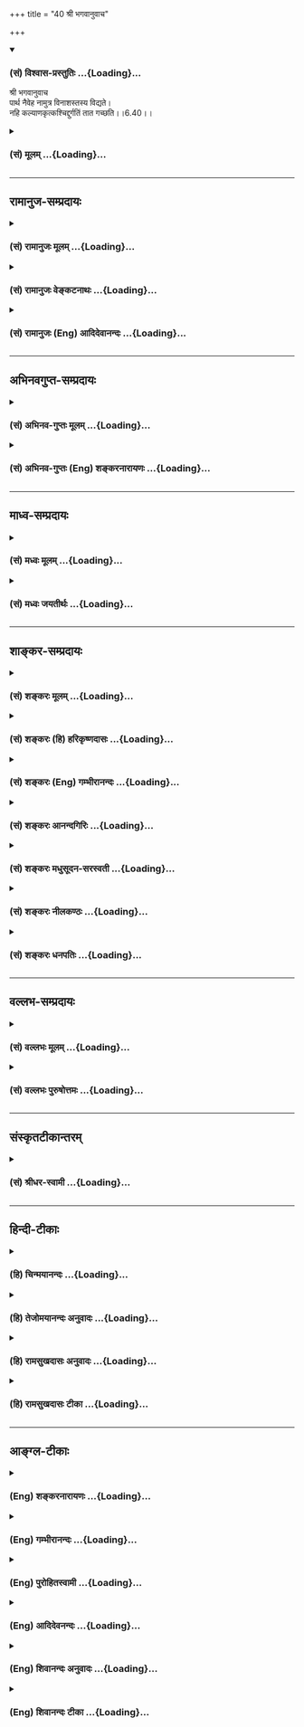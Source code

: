 +++
title = "40 श्री भगवानुवाच"

+++
<div class="js_include" newlevelforh1="3" title="(सं) विश्वास-प्रस्तुतिः" unfilled url="/purANam/mahAbhAratam/06-bhIShma-parva/02-bhagavad-gItA-parva/saMskRtam/vishvAsa-prastutiH/06_Atma-saMyama-yogaH_a/40_shrI_bhagavAnuvAc.md">
<details open><summary><h3>(सं) विश्वास-प्रस्तुतिः ...{Loading}...</h3></summary>

श्री भगवानुवाच  
पार्थ नैवेह नामुत्र विनाशस्तस्य विद्यते।  
नहि कल्याणकृत्कश्चिद्दुर्गतिं तात गच्छति।।6.40।।
</details>
</div>
<div class="js_include collapsed" newlevelforh1="3" title="(सं) मूलम्" unfilled url="/purANam/mahAbhAratam/06-bhIShma-parva/02-bhagavad-gItA-parva/saMskRtam/mUlam/06_Atma-saMyama-yogaH_a/40_shrI_bhagavAnuvAc.md">
<details><summary><h3>(सं) मूलम् ...{Loading}...</h3></summary>

श्री भगवानुवाच  
पार्थ नैवेह नामुत्र विनाशस्तस्य विद्यते।  
नहि कल्याणकृत्कश्चिद्दुर्गतिं तात गच्छति।।6.40।।
</details>
</div>


_________________
## रामानुज-सम्प्रदायः
<div class="js_include collapsed" newlevelforh1="3" title="(सं) रामानुजः मूलम्" unfilled url="/purANam/mahAbhAratam/06-bhIShma-parva/02-bhagavad-gItA-parva/saMskRtam/rAmAnujaH/mUlam/06_Atma-saMyama-yogaH_a/40_shrI_bhagavAnuvAc.md">
<details><summary><h3>(सं) रामानुजः मूलम् ...{Loading}...</h3></summary>

।।6.40।। श्रीभगवानुवाच श्रद्धया योगे प्रक्रान्तस्य तस्मात् प्रच्युतस्य
**इह** च **अमुत्र** च **विनाशः न विद्यते** प्राकृतस्वर्गादिभोगानुभवे
ब्रह्मानुभवे च अभिलषितानवाप्तिरूपः प्रत्यवायाख्यः अनिष्टावाप्तिरूपश्च
विनाशो न विद्यते इत्यर्थः। **न हि** निरतिशय**कल्याण**रूपयोग**कृत्
कश्चित्** कालत्रये अपि **दुर्गतिं गच्छति। कथम् अयं भविष्यति इत्यत्राह**

</details>
</div>
<div class="js_include collapsed" newlevelforh1="3" title="(सं) रामानुजः वेङ्कटनाथः" unfilled url="/purANam/mahAbhAratam/06-bhIShma-parva/02-bhagavad-gItA-parva/saMskRtam/rAmAnujaH/venkaTanAthaH/06_Atma-saMyama-yogaH_a/40_shrI_bhagavAnuvAc.md">
<details><summary><h3>(सं) रामानुजः वेङ्कटनाथः ...{Loading}...</h3></summary>

  
  
।।6.40।। अथोभयपुरुषार्थान्वयमुखेन उभयविभ्रष्टतां परिहरति पार्थेति। तस्य
इत्यनेन परामृष्टमाकारद्वयमाह श्रद्धयेति।
इहामुत्रशब्दयोर्भूलोकस्वर्गलोकादिपरत्वं परिहृत्यात्र विवक्षितमाह
प्राकृतेति। यथा मुमुक्षोः पुण्यमपि पापकोटौ निक्षिप्यते तथा तस्य
स्वर्गादिकमपीहशब्दनिर्देशार्हं प्रकरणसङ्गतं चेति भावः।
विनाशशब्दःप्रत्यवायो न विद्यते 2।40 इति प्रागुक्तमप्यत्र सर्वं
सङ्गृह्णातीत्याहप्रत्यवायाख्येति। कल्याणशब्दस्यात्र
प्रस्तुतविशेषपर्यवसानव्यञ्जनायाहनिरतिशयेति। गच्छति
इत्यनवच्छिन्नवर्तमाननिर्देशात्कालत्रयेऽपीत्युक्तम्।
अनेककालोपचितानन्तपुण्यसाध्यत्वेन प्रागपि दुष्कृताभावः इदानीं च
निरतिशयकल्याणरूपयोगप्रवृत्तिः परस्तादपि
पुण्यलोकावाप्तियोगसिद्ध्यपवर्गप्रभृतिरिति कालत्रयेऽपि दुर्गत्यसम्भवः।
दुर्गतिर्निरयोऽनिष्टमात्रं वा हिर्हेतौ प्रसिद्धौ वा। नहि योगे
प्रक्रान्तस्य कस्यचित् कस्मिंश्चित्काले दुर्गतिप्राप्तिः
कुतश्चित्प्रमाणात्सिद्धेति भावः।  
  

</details>
</div>
<div class="js_include collapsed" newlevelforh1="3" title="(सं) रामानुजः (Eng) आदिदेवानन्दः" unfilled url="/purANam/mahAbhAratam/06-bhIShma-parva/02-bhagavad-gItA-parva/saMskRtam/rAmAnujaH/english/AdidevAnandaH/06_Atma-saMyama-yogaH_a/40_shrI_bhagavAnuvAc.md">
<details><summary><h3>(सं) रामानुजः (Eng) आदिदेवानन्दः ...{Loading}...</h3></summary>

6.40 The Lord said Neither here nor there is destruction for him who has
begun Yoga with faith and has then fallen away from it. The meaning is
that there is no destruction either in the form of failure of attainment
of desires or in the form of Pratyavaya, which means the attainment of
what is undesirable because of defects in the performance of works.
Therefore no one who practises this incomparably auspicious Yoga ever
comes to an evil end in the present, past or future. Sri Krsna explains
how this is so:

</details>
</div>


_________________
## अभिनवगुप्त-सम्प्रदायः
<div class="js_include collapsed" newlevelforh1="3" title="(सं) अभिनव-गुप्तः मूलम्" unfilled url="/purANam/mahAbhAratam/06-bhIShma-parva/02-bhagavad-gItA-parva/saMskRtam/abhinava-guptaH/mUlam/06_Atma-saMyama-yogaH_a/40_shrI_bhagavAnuvAc.md">
<details><summary><h3>(सं) अभिनव-गुप्तः मूलम् ...{Loading}...</h3></summary>

।।6.40।। अत्र निर्णयम् +++(S निर्णयः)+++  
  
पार्थेति। न तस्य योगभ्रष्टस्य इह लोके परलोके +++(S परत्र)+++ वा नाशोऽस्ति
अनष्टश्रद्धत्वात् इति भावः+++(K adds तस्य लोकद्वयाविनाशिनः after भावः)+++। स
हि कल्याणं भगवन्मार्गलक्षणम् कृतवान्। न च तत् अग्निष्टोमादिवत् क्षयि।

</details>
</div>
<div class="js_include collapsed" newlevelforh1="3" title="(सं) अभिनव-गुप्तः (Eng) शङ्करनारायणः" unfilled url="/purANam/mahAbhAratam/06-bhIShma-parva/02-bhagavad-gItA-parva/saMskRtam/abhinava-guptaH/english/shankaranArAyaNaH/06_Atma-saMyama-yogaH_a/40_shrI_bhagavAnuvAc.md">
<details><summary><h3>(सं) अभिनव-गुप्तः (Eng) शङ्करनारायणः ...{Loading}...</h3></summary>

6.40 Partha etc. The idea \[here\] is : There is no \[estion of\]
destruction for the fallen-from-Yoga, either is this world or in the
other; because his faith is not lost. He has indeed performed as
auspicious act of seeking the Bhagavat, and that act is not of perishing
nature as the Agnistoma sacrifice etc., are.

</details>
</div>


_________________
## माध्व-सम्प्रदायः
<div class="js_include collapsed" newlevelforh1="3" title="(सं) मध्वः मूलम्" unfilled url="/purANam/mahAbhAratam/06-bhIShma-parva/02-bhagavad-gItA-parva/saMskRtam/madhvaH/mUlam/06_Atma-saMyama-yogaH_a/40_shrI_bhagavAnuvAc.md">
<details><summary><h3>(सं) मध्वः मूलम् ...{Loading}...</h3></summary>

।।6.40।। Sri Madhvacharya did not comment on this sloka.

</details>
</div>
<div class="js_include collapsed" newlevelforh1="3" title="(सं) मध्वः जयतीर्थः" unfilled url="/purANam/mahAbhAratam/06-bhIShma-parva/02-bhagavad-gItA-parva/saMskRtam/madhvaH/jayatIrthaH/06_Atma-saMyama-yogaH_a/40_shrI_bhagavAnuvAc.md">
<details><summary><h3>(सं) मध्वः जयतीर्थः ...{Loading}...</h3></summary>

।।6.40।। Sri Jayatirtha did not comment on this sloka.  
  

</details>
</div>


_________________
## शाङ्कर-सम्प्रदायः
<div class="js_include collapsed" newlevelforh1="3" title="(सं) शङ्करः मूलम्" unfilled url="/purANam/mahAbhAratam/06-bhIShma-parva/02-bhagavad-gItA-parva/saMskRtam/shankaraH/mUlam/06_Atma-saMyama-yogaH_a/40_shrI_bhagavAnuvAc.md">
<details><summary><h3>(सं) शङ्करः मूलम् ...{Loading}...</h3></summary>

।।6.40।। हे **पार्थ नैव इह** लोके **नामुत्र** परस्मिन् वा लोके **विनाशः
तस्य विद्यते** नास्ति। नाशो नाम पूर्वस्मात् हीनजन्मप्राप्तिः स
योगभ्रष्टस्य नास्ति। **न हि** यस्मात् **कल्याणकृत्** शुभकृत् **कश्चित्
दुर्गतिं** कुत्सितां गतिं हे **तात** तनोति आत्मानं पुत्ररूपेणेति पिता
तात उच्यते। पितैव पुत्र इति पुत्रोऽपि तात उच्यते। शिष्योऽपि पुत्र
उच्यते। यतो न **गच्छति**।। किं तु अस्य भवति

</details>
</div>
<div class="js_include collapsed" newlevelforh1="3" title="(सं) शङ्करः (हि) हरिकृष्णदासः" unfilled url="/purANam/mahAbhAratam/06-bhIShma-parva/02-bhagavad-gItA-parva/saMskRtam/shankaraH/hindI/harikRShNadAsaH/06_Atma-saMyama-yogaH_a/40_shrI_bhagavAnuvAc.md">
<details><summary><h3>(सं) शङ्करः (हि) हरिकृष्णदासः ...{Loading}...</h3></summary>

।।6.40।। श्रीभगवान् बोले हे पार्थ उस योगभ्रष्ट पुरुषका इस लोकमें या
परलोकमें कहीं भी नाश नहीं होता है। पहलेकी अपेक्षा हीनजन्मकी प्राप्तिका
नाम नाश है सो ऐसी अवस्था योगभ्रष्टकी नहीं होती। क्योंकि हे तात शुभ कार्य
करनेवाला कोई भी मनुष्य दुर्गतिको अर्थात् नीच गतिको नहीं पाता। पिता
पुत्ररूपसे आत्माका विस्तार करता है अतः उसको तात कहते हैं तथा पिता ही
पुत्ररूपसे उत्पन्न होता है अतः पुत्रको भी तात कहते हैं। शिष्य भी पुत्रके
तुल्य है इसलिये उसको भी तात कहते हैं।

</details>
</div>
<div class="js_include collapsed" newlevelforh1="3" title="(सं) शङ्करः (Eng) गम्भीरानन्दः" unfilled url="/purANam/mahAbhAratam/06-bhIShma-parva/02-bhagavad-gItA-parva/saMskRtam/shankaraH/english/gambhIrAnandaH/06_Atma-saMyama-yogaH_a/40_shrI_bhagavAnuvAc.md">
<details><summary><h3>(सं) शङ्करः (Eng) गम्भीरानन्दः ...{Loading}...</h3></summary>

6.40 O Partha, eva vidyate, there is certainly; na vinasah, no ruin;
tasya, for him; iha, here, in this world; or amutra, hereafter, in the
other world. Ruin means a birth inferior to the previous one; that is
not there for one who has fallen from Yoga. Hi, for; na kascit, no one;
kalyana-krt, engaged in good; gacchati, meets with; durgatim, a
deplorable end; tata, My son! A father is called tata because he
perpetuates himself (tanoti) through the son. Since the father himself
becomes the son, therefore the son also is called tata. A disciple is
called putra (son). \[Sri krsna addressed Arjuna thus because the latter
was his disciple.\] But what happens to him;

</details>
</div>
<div class="js_include collapsed" newlevelforh1="3" title="(सं) शङ्करः आनन्दगिरिः" unfilled url="/purANam/mahAbhAratam/06-bhIShma-parva/02-bhagavad-gItA-parva/saMskRtam/shankaraH/AnandagiriH/06_Atma-saMyama-yogaH_a/40_shrI_bhagavAnuvAc.md">
<details><summary><h3>(सं) शङ्करः आनन्दगिरिः ...{Loading}...</h3></summary>

।।6.40।। योगिनो नाशाशङ्कां परिहरन्नुत्तरमाह **श्री भगवानिति।**
यदुक्तमुभयभ्रष्टो योगी नश्यतीति तत्राह **पार्थेति।** तत्र हेतुमाह
**नैवेहीति।** योगिनो मार्गद्वयाद्विभ्रष्टस्यैहिको नाशः शिष्टगर्हालक्षणो
न भवतीति श्रद्धादेः सद्भावात्तथापि कथमामुष्मिकनाशशून्यत्वमित्याशङ्क्य
तद्रूपनिरूपणपूर्वकं तदभावं प्रतिजानीते **नाशो नामेति।** तत्र हेतुभागं
विभजते **न हीत्यादिना।** उभयभ्रष्टस्यापि श्रद्धेन्द्रियसंयमादेः
सामिकृतश्रवणादेश्च भावादुपपन्नं शुभकृत्त्वम्। तातेति कथं
पुत्रस्थानीयःशिष्यः संबोध्यते पितुरेव तातशब्दत्वादित्याशङ्क्याह
**तनोतीति।** तेन पुत्रस्थानीयस्य शिष्यस्य तातेति
संबोधनमविरुद्धमित्यर्थः। न गच्छति कुत्सितां गतिं कल्याणकारित्वादिति
नाशाभावः।

</details>
</div>
<div class="js_include collapsed" newlevelforh1="3" title="(सं) शङ्करः मधुसूदन-सरस्वती" unfilled url="/purANam/mahAbhAratam/06-bhIShma-parva/02-bhagavad-gItA-parva/saMskRtam/shankaraH/madhusUdana-sarasvatI/06_Atma-saMyama-yogaH_a/40_shrI_bhagavAnuvAc.md">
<details><summary><h3>(सं) शङ्करः मधुसूदन-सरस्वती ...{Loading}...</h3></summary>

।।6.40।। एवमर्जुनस्य योगिनं प्रति नाशाशङ्कां परिहरन्नुत्तरम्
श्रीभगवानुवाच उभयविभ्रष्टो योगी नश्यतीति कोऽर्थः। किमिह लोके
शिष्टविगर्हणीयो भवति वेदविहितकर्मत्यागात् यथा कश्चिदुच्छृङ्खलः किंवा
परत्र निष्कृष्टां गतिं प्राप्नोति। यथोक्तं श्रुत्याअथैतयोः पथोर्न
कतरेणचन ते कीटाः पतङ्गा यति दन्दशूकम् इति। तथाचोक्तं
मनुनावान्ताश्युल्कामुखः प्रेतो विप्रो धर्मात्स्वकाञ्च्युतः इत्यादि
तदुभयमपि नेत्याह हे पार्थ नैवेह नामुत्र विनाशस्तस्य यथाशास्त्रं
कृतसर्वकर्मसंन्यासस्य सर्वतो विरक्तस्य गुरुमुपसृत्य
वेदान्तश्रवणादिकुर्वतोऽन्तराले मृतस्य योगभ्रष्टस्य विद्यते। उभयत्रापि
तस्य विनाशो नास्तीत्यत्र हेतुमाह हि यस्मात्कल्याणकृच्छास्त्रविहितकारी
कश्चिदपि दुर्गतिमिहाकीर्ति परत्र च कीटादिरूपतां न गच्छति। अयं तु
सर्वोत्कृष्ट एव सन् दुर्गतिं न गच्छतीति किमु वक्तव्यमित्यर्थ।
तनोत्यात्मानं पुत्ररूपेणेति पिता तत उच्यते। स्वार्थेकेऽणि तत एव तातः
राक्षसवायसादिवत्। पितैव च पुत्ररूपेण भवतीति पुत्रस्थानीयस्य
शिष्यस्यतातेति संबोधनं कृपातिशयसूचनार्थम्। यदुक्तं योगभ्रष्टः कष्टां
गतिं गच्छति अज्ञत्वे सति
देवयानपितृयानमार्गान्यरासंबन्धित्वात्स्वधर्मभ्रष्टवदिति तदयुक्तम्। एतस्य
देवयानमार्गासंबन्धित्वेन हेतोरसिद्धत्वात्। पञ्चाग्निविद्यायांय इत्थं
विदुर्ये चामीऽरण्ये श्रद्धां सत्यमुपासते तेऽर्चिरभिसंभवन्ति इत्यविशेषेण
पञ्चाग्निविदामिवातत्क्रतूनां श्रद्धासत्यवतां मुमुक्षूणामपि देवयानमार्गेण
ब्रह्मलोकप्राप्तिकथनात् श्रवणादिपरायणस्य च योगभ्रष्टस्य श्रद्धावित्तो
भूत्वेत्यनेन श्रद्धायाः प्राप्तत्वात् शान्तो दान्त इत्यनेन
चानृतभाषणरूपवाग्व्यापारनिरोधरूपस्य सत्यस्य लब्धत्वात्
बहिरिन्द्रियाणामुच्छृङ्खलव्यापारनिरोधो हि दमः। योगशास्त्रे
चअहिंसासत्यास्तेयब्रह्मचर्यापरिग्रहा यमाः इति योगाङ्गत्वेनोक्तत्वात् यदि
तु सत्यशब्देन ब्रह्मैवोच्यते तदापि न क्षतिः वेदान्तश्रवणादेरपि
सत्यब्रह्मचिन्तनरूपत्वात् अतत्क्रतुत्वेऽपि च पञ्चाग्निविदामिव
ब्रह्मलोकप्राप्तिसंभवात्। तथाच स्मृतिःसंन्यासाद्ब्रह्मणः स्थानम् इति।
तथा प्राप्तैहिकवेदान्तवाक्यविचारस्यापि कृच्छ्राशीतिफलतुल्यफलत्वं
स्मर्यते। एवंच संन्यासश्रद्धासत्यब्रह्मविचाराणामन्यतमस्यापि
ब्रह्मलोकप्राप्तिसाधनत्वात्समुदितानां तेषां तत्साधनत्वं किं चित्रम्।
अतएव सर्वक्रतुरूपत्वं योगिचरितस्य तैत्तिरीया आमनन्तितस्यैवं विदुषो
यज्ञस्य इत्यादिना। स्मर्यते चस्नातं तेन समस्ततीर्थसलिले सर्वापि
दत्तावनिर्यज्ञानां च कृतं सहस्त्रमखिला देवाश्च संपूजिताः। संसाराच्च
समुद्धृताः स्वपितरस्त्रैलोक्यपूज्योऽप्यसौ यस्य ब्रह्मविचारणे क्षणमपि
स्थैर्यं मनः प्राप्नुयात् इति।

</details>
</div>
<div class="js_include collapsed" newlevelforh1="3" title="(सं) शङ्करः नीलकण्ठः" unfilled url="/purANam/mahAbhAratam/06-bhIShma-parva/02-bhagavad-gItA-parva/saMskRtam/shankaraH/nIlakaNThaH/06_Atma-saMyama-yogaH_a/40_shrI_bhagavAnuvAc.md">
<details><summary><h3>(सं) शङ्करः नीलकण्ठः ...{Loading}...</h3></summary>

।।6.40।। अत्रोत्तरं भगवानुवाच **पार्थेति।** हे तातेति
वात्सल्यात्संबोधयति। तस्येह विनाशो नीचयोनिप्राप्तिः अमुत्रविनाशो
नरकप्राप्तिस्तदुभयमपि न जायते। हि यतः कल्याणकृच्छुभकृत् दुर्गतिं नैव
प्राप्नोति।

</details>
</div>
<div class="js_include collapsed" newlevelforh1="3" title="(सं) शङ्करः धनपतिः" unfilled url="/purANam/mahAbhAratam/06-bhIShma-parva/02-bhagavad-gItA-parva/saMskRtam/shankaraH/dhanapatiH/06_Atma-saMyama-yogaH_a/40_shrI_bhagavAnuvAc.md">
<details><summary><h3>(सं) शङ्करः धनपतिः ...{Loading}...</h3></summary>

।।6.40।। एवमर्जुनेन संशयच्छेदनाय प्रार्थितः तं छेत्तुं श्रीभगवानुवाच
पार्थेति। तस्य योगभ्रष्टस्येहास्मिँल्लोकेऽमुत्र परलोके वा विनाशः
पूर्वस्माद्धीनजन्मलाभो नरकप्राप्तिर्वा न विद्यते। हि
यस्मात्कल्याणकृत्छुभकृत्कश्चिदपि दुर्गतिं न गच्छति न प्राप्नोति।
तनोत्यात्मनां पुत्ररुपेणेति पिता ताता उच्यते। पितैव पुत्ररुपेणोत्पद्यति
इति पुत्रोऽपि तात इत्युच्यते। शिष्यस्यापि पुत्रसमत्वादाह हे
तातेति। नेहाभिक्रमनाशोऽस्ति प्रत्यवायो न विद्यते। स्वल्पमप्यस्य धर्मस्य
त्रायते महतो भयात् इति मदुक्तं दिक्प्रदर्शकं अल्पबुद्धित्वात्
स्त्रीस्वभावेन त्वया विस्मृत्य पृष्टमिति पार्थेति संबोधनेन ध्वनितम्।
तथापि शिष्यत्वेन पुत्रतुल्यत्वात्पुनः पुनर्विस्तरेण मया बोधनीयोऽसीति
सूचनायोक्तं तातेति। यत्तु इहामुत्र प्रवत्तस्येति शेषः। ततश्च इह यत्फलं
मोचकज्ञानलक्षणं अमुत्रफलं स्वर्गादिलक्षणं तत्साधनं प्रवत्तस्येत्यर्थ इति
तन्न। भाष्योक्तप्रकारेण सम्यग्वाक्यर्थोपपत्तौ लक्षणाया अध्याहारस्य च
व्यर्थत्वात्।

</details>
</div>


_________________
## वल्लभ-सम्प्रदायः
<div class="js_include collapsed" newlevelforh1="3" title="(सं) वल्लभः मूलम्" unfilled url="/purANam/mahAbhAratam/06-bhIShma-parva/02-bhagavad-gItA-parva/saMskRtam/vallabhaH/mUlam/06_Atma-saMyama-yogaH_a/40_shrI_bhagavAnuvAc.md">
<details><summary><h3>(सं) वल्लभः मूलम् ...{Loading}...</h3></summary>

।।6.40।। अत्रोत्तरं श्रीभगवानुवाच पार्थेति सार्द्धैश्चतुर्भिः। इहामुत्र च
तस्य न विनाशः। अत्रोपपत्तिमाह न हीति। कल्याणकृदयं न त्वकल्याणकर्मकृत्।
अन्यथाऽनिष्टफलं स्यादेव।

</details>
</div>
<div class="js_include collapsed" newlevelforh1="3" title="(सं) वल्लभः पुरुषोत्तमः" unfilled url="/purANam/mahAbhAratam/06-bhIShma-parva/02-bhagavad-gItA-parva/saMskRtam/vallabhaH/puruShottamaH/06_Atma-saMyama-yogaH_a/40_shrI_bhagavAnuvAc.md">
<details><summary><h3>(सं) वल्लभः पुरुषोत्तमः ...{Loading}...</h3></summary>

  
  
।।6.40।। एवं निश्चयात्मकमर्जुनस्य संशयवाक्यं श्रुत्वा भगवांस्तमाह
श्रीभगवानुवाच पार्थेति। हे पार्थ तथासंशयानर्ह इह लोके
पूर्वत्यक्तकर्मानुकरणविहितधर्मभक्त्यादौ अमुत्र लोके परदास्यादिरूपे तस्य
मदुक्तिविश्वासप्रवृत्तस्य विनाशः विशेषेण नाशो मददर्शनं न विद्यते।
श्रद्धया मदुक्तिविश्वासप्रवृत्तौ कथं नाशः स्यात्
यतोऽसाधारण्येनोत्तमकृतिप्रवृत्तस्य नाशो न भवतीत्याह नहीति।
भक्तत्वात्स्वबालकत्वेन तातेति सम्बोध्योपदिष्टम्। कल्याणकृत्
धर्मादिबुद्ध्या फलेच्छासाधारण्येन शुभकृत् हीति निश्चयेन दुर्गतिं न
गच्छति। तत्र श्रद्धयाऽत्र प्रवृत्तः कथं नश्येदित्यर्थः।  
  

</details>
</div>


_________________
## संस्कृतटीकान्तरम्
<div class="js_include collapsed" newlevelforh1="3" title="(सं) श्रीधर-स्वामी" unfilled url="/purANam/mahAbhAratam/06-bhIShma-parva/02-bhagavad-gItA-parva/saMskRtam/shrIdhara-svAmI/06_Atma-saMyama-yogaH_a/40_shrI_bhagavAnuvAc.md">
<details><summary><h3>(सं) श्रीधर-स्वामी ...{Loading}...</h3></summary>

।।6.40।। अत्रोत्तरं श्रीभगवानुवाच **पार्थेति सार्धैश्चतुर्भिः।** इह लोके
नाश उभयभ्रंशात्पातित्यम् अमुत्र परलोके नाशो नरकप्राप्तिः तदुभयं तस्य
नास्त्येव। यतः कल्याणकृच्छुभकारी कश्चिदपि दुर्गतिं न गच्छति। अयं च
शुभकारी श्रद्धया योगे प्रवृत्तत्वात्। तातेति लोकरीत्योपलालयन्संबोधयति।

</details>
</div>


_________________
## हिन्दी-टीकाः
<div class="js_include collapsed" newlevelforh1="3" title="(हि) चिन्मयानन्दः" unfilled url="/purANam/mahAbhAratam/06-bhIShma-parva/02-bhagavad-gItA-parva/hindI/chinmayAnandaH/06_Atma-saMyama-yogaH_a/40_shrI_bhagavAnuvAc.md">
<details><summary><h3>(हि) चिन्मयानन्दः ...{Loading}...</h3></summary>

।।6.40।। अपने उत्तर के प्रारम्भ में ही भगवान् स्पष्ट आश्वासन देते हैं कि
कोई भी शुभ कर्म करने वाला न इहलोक में और न परलोक में दुर्गति को प्राप्त
होता है। भगवान् का यह कथन किसी अन्धविश्वास पर आधारित मात्र भावुक आश्वासन
नहीं है अथवा न किसी देवदूत के माध्यम से दिया गया दैवी आदेश है जिसे
धर्मपारायण लोगों को स्वीकार ही करना है। मनुष्य की बुद्धि एवं तर्क के
विरुद्ध किसी भी मत को हिन्दू स्वीकार नहीं करते चाहे वह मत किसी देवता का
ही क्यों न हो। धर्म जीवन का विज्ञान है और इसलिये उसमें प्रतिपादित
सिद्धान्तों एवं साधनाओं का युक्तियुक्त विवेचन भी होना आवश्यक है। हमारी
संस्कृति की इस विशिष्टता के अनुरूप ही भगवान् अपने कथन को स्पष्ट करते
हुये कहते हैं कि हे तात कोई भी शुभ कर्म करने वाला दुर्गति को प्राप्त
नहीं होता। वर्तमान में पुण्य कर्म करने वाला भविष्य में कभी दुख नहीं
पायेगा क्योंकि भूत और वर्तमान का परिणत रूप ही भविष्य है। अर्जुन को
योगभ्रष्ट के नाश की आशंका होने का कारण यह था कि जीवन की निरन्तरता और
नियमबद्धता को वह ठीक से समझ नहीं पाया था। जन्म और मृत्यु के साथ ही जीव
के अस्तित्व का प्रारम्भ और नाश हुआ समझना दर्शनशास्त्र की प्रारम्भिक
अवस्था में ही संभव है। वस्तुत ऐसे सिद्धांत को दर्शन भी नहीं कहा जा
सकता। साहसिक बुद्धि के जो जिज्ञासु साधक जीवन के नियम एवं अर्थ तथा विश्व
के प्रयोजन को जानना चाहते हैं उन्हें यह स्वीकारना पड़ेगा कि मनुष्य का
वर्तमान जीवन सत्य के वक्षस्थल को सुशोभित करने वाले अनन्त सौन्दर्य के
कण्ठाभरण का एक मुक्ता है। भूत का परिणाम है वर्तमान और प्रत्येक विचार
ज्ञान एवं कर्म के द्वारा हम भविष्य की रूपरेखा खींच रहे होते हैं।
हिन्दुओं में देहधारी जीव के पूर्वजन्म तथा पुनर्जन्म में विश्वास किया
जाता है। इसी को पुनर्जन्म का सिद्धांत कहते हैं। इसी सिद्धांत के आधार पर
श्रीकृष्ण यहाँ योगी के विनाश अथवा दुर्गति की संभावना को नकारते हैं। हो
सकता है कि कभीकभी साधक का पतन होते हुए या मृत्यु होती हुई दिखाई दे
किन्तु उनका विनाश नहीं होता। आज का परिणत रूप भविष्य है। पुत्र को संस्कृत
में तात कहते हैं। उपनिषदों में भी शिष्य को पुत्र रूप में संबोधित किया
गया है। उसी परम्परा के अनुसार अर्जुन को तात कहकर संबोधित करने में उसके
प्रति भगवान् का पुत्रवत् भाव स्पष्ट हो जाता है। कोई व्यक्ति अन्य लोगों
के प्रति कितनी ही दुष्टता एवं वंचना का भाव क्यों न रखता हो परन्तु अपने
ही पुत्र को हानि पहुँचाने का विचार उसके मन में कभी नहीं आता। इसी
पितृप्रेम से श्रीकृष्ण अर्जुन को आश्वस्त करते हैं कि साधक का कभी
वास्तविक पतन नहीं होता। आत्मिक विकास की सीढ़ी पर एक भी सोपान चढ़ने का
अर्थ है पूर्णत्व की ओर बढ़ना। योगसिद्धि को जो प्राप्त नहीं हुआ उसकी
निश्चित रूप से क्या गति होती है भगवान् कहते हैं

</details>
</div>
<div class="js_include collapsed" newlevelforh1="3" title="(हि) तेजोमयानन्दः अनुवादः" unfilled url="/purANam/mahAbhAratam/06-bhIShma-parva/02-bhagavad-gItA-parva/hindI/tejomayAnandaH/anuvAdaH/06_Atma-saMyama-yogaH_a/40_shrI_bhagavAnuvAc.md">
<details><summary><h3>(हि) तेजोमयानन्दः अनुवादः ...{Loading}...</h3></summary>

।।6.40।। श्रीभगवान् ने कहा -- हे पार्थ ! उस पुरुष का, न तो इस लोक में और
न ही परलोक में ही नाश होता है; हे तात ! कोई भी शुभ कर्म करने वाला
दुर्गति को नहीं प्राप्त होता है।।

</details>
</div>
<div class="js_include collapsed" newlevelforh1="3" title="(हि) रामसुखदासः अनुवादः" unfilled url="/purANam/mahAbhAratam/06-bhIShma-parva/02-bhagavad-gItA-parva/hindI/rAmasukhadAsaH/anuvAdaH/06_Atma-saMyama-yogaH_a/40_shrI_bhagavAnuvAc.md">
<details><summary><h3>(हि) रामसुखदासः अनुवादः ...{Loading}...</h3></summary>

।।6.40।। श्रीभगवान् बोले -- हे पृथानन्दन ! उसका न तो इस लोकमें और न
परलोकमें ही विनाश होता है; क्योंकि हे प्यारे ! कल्याणकारी काम करनेवाला
कोई भी मनुष्य दुर्गतिको प्राप्त नहीं जाता।

</details>
</div>
<div class="js_include collapsed" newlevelforh1="3" title="(हि) रामसुखदासः टीका" unfilled url="/purANam/mahAbhAratam/06-bhIShma-parva/02-bhagavad-gItA-parva/hindI/rAmasukhadAsaH/TIkA/06_Atma-saMyama-yogaH_a/40_shrI_bhagavAnuvAc.md">
<details><summary><h3>(हि) रामसुखदासः टीका ...{Loading}...</h3></summary>

।।6.40।।***व्याख्या--***\[जिसको अन्तकालमें परमात्माका स्मरण नहीं होता
उसका कहीं पतन तो नहीं हो जाता--इस बातको लेकर अर्जुनके हृदयमें बहुत
व्याकुलता है। यह व्याकुलता भगवान्से छिपी नहीं है। अतः भगवान् अर्जुनके
**कां गतिं कृष्ण गच्छति** इस प्रश्नका उत्तर देनेसे पहले ही अर्जुनके
हृदयकी व्याकुलता दूर करते हैं। \]  
  
**'पार्थ नैवेह नामुत्र विनाशस्तस्य विद्यते'--**हे पृथानन्दन! जो साधक
अन्तसमयमें किसी कारणवश योगसे, साधनसे विचलित हो गया है, वह योगभ्रष्ट साधक
मरनेके बाद चाहे इस लोकमें जन्म ले, चाहे परलोकमें जन्म ले, उसका पतन नहीं
होता (गीता 6। 41 45)। तात्पर्य है कि उसकी योगमें जितनी स्थिति बन चुकी
है, उससे नीचे वह नहीं गिरता। उसकी साधन-सामग्री नष्ट नहीं होती। उसका
पारमार्थिक उद्देश्य नहीं बदलता। जैसे अनादिकालसे वह जन्मता-मरता रहा है,
ऐसे ही आगे भी जन्मता-मरता रहे--उसका यह पतन नहीं होता।  
  
जैसे भरत मुनि भारतवर्षका राज्य छोड़कर एकान्तमें तप करते थे। वहाँ दयापरवश
होकर वे हरिणके बच्चेमें आसक्त हो गये, जिससे दूसरे जन्ममें उनको हरिण बनना
पड़ा। परन्तु उन्होंने जितना त्याग, तप किया था, उनकी जितनी साधनकी पूँजी
इकट्ठी हुई थी, वह उस हरिणके जन्ममें भी नष्ट नहीं हुई। उनको हरिणके
जन्ममें भी पूर्वजन्मकी बात याद थी, जो कि मनुष्यजन्ममें भी नहीं रहती। अतः
वे (हरिण-जन्ममें) बचपनसे ही अपनी माँके साथ नहीं रहे। वे हरे पत्ते न खाकर
सूखे पत्ते खाते थे। तात्पर्य यह है कि अपनी स्थितिसे न गिरनेके कारण
हरिणके जन्ममें भी उनका पतन नहीं हुआ (श्रीमद्भागवत, स्कन्ध 5, अध्याय 7
8)। इसी तरहसे पहले मनुष्यजन्ममें जिनका स्वभाव सेवा करनेका, जप-ध्यान
करनेका रहा है, और विचार अपना उद्धार करनेका रहा है वे किसी कारणवश
अन्तसमयमें योगभ्रष्ट हो जायँ तथा इस लोकमें पशु-पक्षी भी बन जायँ, तो भी
उनका वह अच्छा स्वभाव और सत्संस्कार नष्ट नहीं होते। ऐसे बहुत-से उदाहरण
आते हैं कि कोई दूसरे जन्ममें हाथी, ऊँट आदि बन गये, पर उन योनियोंमें भी
वे भगवान्की कथा सुनते थे। एक जगह कथा होती थी, तो एक काला कुत्ता आकर वहाँ
बैठता और कथा सुनता। जब कीर्तन करते हुए कीर्तन-मण्डली घूमती, तो उस
मण्डलीके साथ वह कुत्ता भी घूमता था। यह हमारी देखी हुई बात है।

</details>
</div>


_________________
## आङ्ग्ल-टीकाः
<div class="js_include collapsed" newlevelforh1="3" title="(Eng) शङ्करनारायणः" unfilled url="/purANam/mahAbhAratam/06-bhIShma-parva/02-bhagavad-gItA-parva/english/shankaranArAyaNaH/06_Atma-saMyama-yogaH_a/40_shrI_bhagavAnuvAc.md">
<details><summary><h3>(Eng) शङ्करनारायणः ...{Loading}...</h3></summary>

6.40. The Bhagavat said O dear Partha ! Neither in this \[world\], nor
in the other is there a destruction for him. Certainly, no performer of
an auspicious act does ever come to a grievous state.

</details>
</div>
<div class="js_include collapsed" newlevelforh1="3" title="(Eng) गम्भीरानन्दः" unfilled url="/purANam/mahAbhAratam/06-bhIShma-parva/02-bhagavad-gItA-parva/english/gambhIrAnandaH/06_Atma-saMyama-yogaH_a/40_shrI_bhagavAnuvAc.md">
<details><summary><h3>(Eng) गम्भीरानन्दः ...{Loading}...</h3></summary>

6.40 The Blessed Lord said O Partha, there is certainly no ruin for him
here or hereafter. For, no one engaged in good meets with a deplorable
end, My son!

</details>
</div>
<div class="js_include collapsed" newlevelforh1="3" title="(Eng) पुरोहितस्वामी" unfilled url="/purANam/mahAbhAratam/06-bhIShma-parva/02-bhagavad-gItA-parva/english/purohitasvAmI/06_Atma-saMyama-yogaH_a/40_shrI_bhagavAnuvAc.md">
<details><summary><h3>(Eng) पुरोहितस्वामी ...{Loading}...</h3></summary>

6.40 Lord Shri Krishna replied: My beloved child! There is no
destruction for him, either in this world or in the next. No evil fate
awaits him who treads the path of righteousness.

</details>
</div>
<div class="js_include collapsed" newlevelforh1="3" title="(Eng) आदिदेवनन्दः" unfilled url="/purANam/mahAbhAratam/06-bhIShma-parva/02-bhagavad-gItA-parva/english/AdidevanandaH/06_Atma-saMyama-yogaH_a/40_shrI_bhagavAnuvAc.md">
<details><summary><h3>(Eng) आदिदेवनन्दः ...{Loading}...</h3></summary>

6.40 The Lord said Neither here (in this world) nor there (in the next),
Arjuna, is there destruction for him. For, no one who does good ever
comes to an evil end.

</details>
</div>
<div class="js_include collapsed" newlevelforh1="3" title="(Eng) शिवानन्दः अनुवादः" unfilled url="/purANam/mahAbhAratam/06-bhIShma-parva/02-bhagavad-gItA-parva/english/shivAnandaH/anuvAdaH/06_Atma-saMyama-yogaH_a/40_shrI_bhagavAnuvAc.md">
<details><summary><h3>(Eng) शिवानन्दः अनुवादः ...{Loading}...</h3></summary>

6.40 The Blessed Lord said O Arjuna, neither in this world, nor in the
next world is there destruction for him; none, verily, who does good, O
My son, ever comes to grief.

</details>
</div>
<div class="js_include collapsed" newlevelforh1="3" title="(Eng) शिवानन्दः टीका" unfilled url="/purANam/mahAbhAratam/06-bhIShma-parva/02-bhagavad-gItA-parva/english/shivAnandaH/TIkA/06_Atma-saMyama-yogaH_a/40_shrI_bhagavAnuvAc.md">
<details><summary><h3>(Eng) शिवानन्दः टीका ...{Loading}...</h3></summary>

6.40 पार्थ O Partha, न not, एव verily, इह here, न not, अमुत्र in the
next world, विनाशः destruction, तस्य of him, विद्यते is, न not, हि
verily, कल्याणकृत् he who does good, कश्चित् anyone, दुर्गतिम् bad state
or grief, तात O My son, गच्छति goes.Commentary He who has not succeeded
in attaining to perfection in Yoga in this birth will not be destroyed
in this world or in the next world. Surely he will not take a birth
lower than the present one. What will he attain, then; This is described
by the Lord in verses 41, 42, 43 and 44.

</details>
</div>
